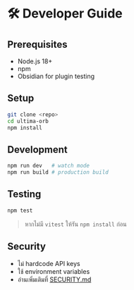 # 🛠️ Developer Guide

## Prerequisites
- Node.js 18+
- npm
- Obsidian for plugin testing

## Setup
```bash
git clone <repo>
cd ultima-orb
npm install
```

## Development
```bash
npm run dev   # watch mode
npm run build # production build
```

## Testing
```bash
npm test
```
> หากไม่มี `vitest` ให้รัน `npm install` ก่อน

## Security
- ไม่ hardcode API keys
- ใช้ environment variables
- อ่านเพิ่มเติมที่ [SECURITY.md](../SECURITY.md)
